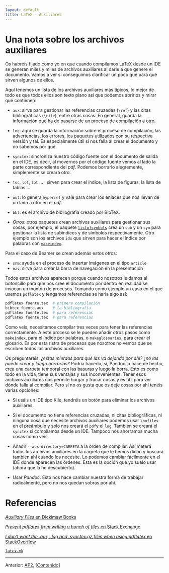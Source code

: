 ```yaml
---
layout: default
title: LaTeX - Auxiliares
---
```


# Una nota sobre los archivos auxiliares

Os habréis fijado como yo en que cuando compilamos LaTeX desde un IDE
se generan miles y miles de archivos auxiliares al darle a que genere
el documento. Vamos a ver si conseguimos clarificar un poco que para
qué sirven algunos de ellos.

Aquí tenemos un lista de los archivos auxiliares más típicos, lo mejor
de todo es que todos ellos son texto plano así que podemos abrirlos y
mirar qué contienen:

- `aux`: sirve para gestionar las referencias cruzadas (`\ref`) y las
  citas bibliográficas (`\cite`), entre otras cosas. En general,
  guarda la información que ha de pasarse de un proceso de
  compilación a otro.

- `log`: aquí se guarda la información sobre el proceso de
  compilación, las advertencias, los errores, los paquetes utilizados
  con su respectiva versión y tal. Es especialmente útil si nos falla
  al crear el documento y no sabemos por qué.

- `synctex`: sincroniza nuestro código fuente con el documento de
  salida en el IDE, es decir, al movernos por el código fuente vemos
  al lado la parte correspondiente del *pdf*. Podemos borrarlo
  alegremente, simplemente se creará otro.

- `toc`, `lof`, `lot` … : sirven para crear el índice, la lista de
  figuras, la lista de tablas …

- `out`: lo genera `hyperref` y vale para crear los enlaces que nos
  llevan de un lado a otro en el *pdf*.

- `bbl`: es el archivo de bibliografía creado por BibTeX. 

- *Otros*: otros paquetes crean archivos auxiliares para gestionar sus
  cosas, por ejemplo, el paquete [`listofsymbols`] crea un `sub` y un
  `sym` para gestionar la lista de subíndices y de símbolos
  respectivamente. Otro ejemplo son los archivos `idx` que sirven para
  hacer el índice por palabras con [`makeindex`].

[`listofsymbols`]: http://ctan.org/pkg/listofsymbols
[`makeindex`]: https://en.wikibooks.org/wiki/LaTeX/Indexing

Para el caso de Beamer se crean además estos otros:

- `snm`: ayuda en el proceso de insertar imágenes en el tipo `article`
- `nav`: sirve para crear la barra de navegación en la presentación

Todos estos archivos aparecen porque cuando nosotros le damos al
botoncillo para que nos cree el documento por dentro en realidad se
invocan un montón de procesos. Tomando como ejemplo un caso en el que
usemos `pdflatex` y tengamos referencias se haría algo así:

```bash
pdflatex fuente.tex  # primera compilación
bibtex fuente.aux    # la bibliografía
pdflatex fuente.tex  # para referencias 
pdflatex fuente.tex  # para referencias 
```

Como veis, necesitamos compilar tres veces para tener las referencias
correctamente. A este proceso se le pueden añadir otros pasos como
`makeindex`, para el índice por palabras, o `makeglossaries`, para
crear el glosario. Es por esta ristra de procesos que nosotros no
vemos que se escriben todos los archivos auxiliares.

Os preguntaréis: *¿estas mierdas para qué las va dejando por ahí? ¿no
las puede crear y luego borrarlas?* Podría hacerlo, sí, Pandoc lo hace
de hecho, crea una carpeta temporal con las basuras y luego la
borra. Esto es como todo en la vida, tiene sus ventajas y sus
inconvenientes. Tener esos archivos auxiliares nos permite hurgar y
trucar cosas y es útil para ver dónde falla al compilar. Pero si no os
gusta que os deje cosas por ahí tenéis varias opciones:

- Si usáis un IDE tipo Kile, tendréis un botón para eliminar los
  archivos auxiliares.

- Si el documento no tiene referencias cruzadas, ni citas
  bibliográficas, ni ninguna cosa que necesite archivos auxiliares
  podemos usar `\nofiles` en el preámbulo y solo nos creará el `pdf`y
  el `log`. También se creará el `synctex` si compilamos desde un
  IDE. Tampoco nos ahorramos mucha cosas como veis.

- Añadir `--aux-directory=CARPETA` a la orden de compilar. Así meterá
  todos los archivos auxiliares en la carpeta que le hemos dicho y
  buscará también ahí cuando los necesite. Lo podemos cambiar
  fácilmente en el IDE donde aparecen las órdenes. Esta es la opción
  que yo suelo usar (ahora que la he descubierto).

- Usar *Pandoc*. Esto nos hace cambiar nuestra forma de trabajar
  radicalmente, pero no nos quedan sobras por ahí.


# Referencias

[*Auxiliary Files* en Dickimaw Books](http://www.dickimaw-books.com/latex/novices/html/auxiliary.html)

[*Prevent pdflatex from writing a bunch of files* en Stack Exchange]( http://tex.stackexchange.com/questions/11123/prevent-pdflatex-from-writing-a-bunch-of-files)

[*I don’t want the .aux, .log and .synctex.gz files when using pdflatex* en StackOverflow](http://stackoverflow.com/questions/3745908/i-dont-want-the-aux-log-and-synctex-gz-files-when-using-pdflatex)

[`latex-mk`](http://latex-mk.sourceforge.net/)

***

<div>
<p> Anterior: <a href="{{ site.github.url
}}/Contenido/Ap2.X.html">AP2</a>,
[<a href="{{ site.github.url }}/">Contenido</a>]</p>
</div>
